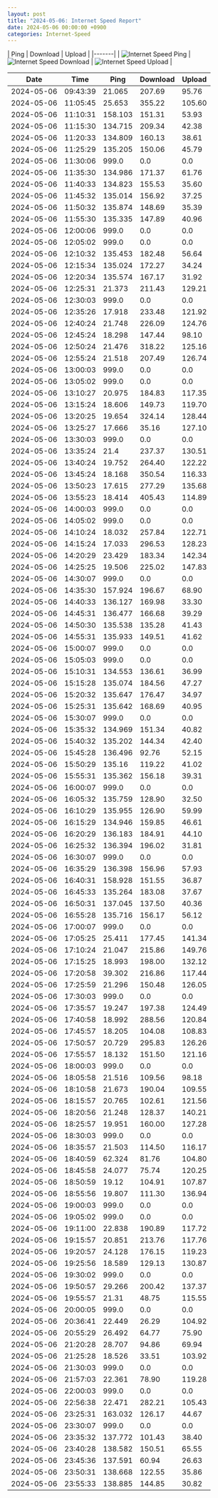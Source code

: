 ```yaml
---
layout: post
title: "2024-05-06: Internet Speed Report"
date: 2024-05-06 00:00:00 +0900
categories: Internet-Speed
---
```



| Ping | Download | Upload | 
|-------|
| ![Internet Speed Ping](/assets/2024-05-06-Internet-Speed/ping.png) | ![Internet Speed Download](/assets/2024-05-06-Internet-Speed/download.png) | ![Internet Speed Upload](/assets/2024-05-06-Internet-Speed/upload.png) |

| Date       | Time     | Ping   | Download  | Upload  |
|------------|----------|--------|-----------|---------|
| 2024-05-06 | 09:43:39 | 21.065 | 207.69 | 95.76 |
| 2024-05-06 | 11:05:45 | 25.653 | 355.22 | 105.60 |
| 2024-05-06 | 11:10:31 | 158.103 | 151.31 | 53.93 |
| 2024-05-06 | 11:15:30 | 134.715 | 209.34 | 42.38 |
| 2024-05-06 | 11:20:33 | 134.809 | 160.13 | 38.61 |
| 2024-05-06 | 11:25:29 | 135.205 | 150.06 | 45.79 |
| 2024-05-06 | 11:30:06 | 999.0 | 0.0 | 0.0 |
| 2024-05-06 | 11:35:30 | 134.986 | 171.37 | 61.76 |
| 2024-05-06 | 11:40:33 | 134.823 | 155.53 | 35.60 |
| 2024-05-06 | 11:45:32 | 135.014 | 156.92 | 37.25 |
| 2024-05-06 | 11:50:32 | 135.874 | 148.69 | 35.39 |
| 2024-05-06 | 11:55:30 | 135.335 | 147.89 | 40.96 |
| 2024-05-06 | 12:00:06 | 999.0 | 0.0 | 0.0 |
| 2024-05-06 | 12:05:02 | 999.0 | 0.0 | 0.0 |
| 2024-05-06 | 12:10:32 | 135.453 | 182.48 | 56.64 |
| 2024-05-06 | 12:15:34 | 135.024 | 172.27 | 34.24 |
| 2024-05-06 | 12:20:34 | 135.574 | 167.17 | 31.92 |
| 2024-05-06 | 12:25:31 | 21.373 | 211.43 | 129.21 |
| 2024-05-06 | 12:30:03 | 999.0 | 0.0 | 0.0 |
| 2024-05-06 | 12:35:26 | 17.918 | 233.48 | 121.92 |
| 2024-05-06 | 12:40:24 | 21.748 | 226.09 | 124.76 |
| 2024-05-06 | 12:45:24 | 18.298 | 147.44 | 98.10 |
| 2024-05-06 | 12:50:24 | 21.476 | 318.22 | 125.16 |
| 2024-05-06 | 12:55:24 | 21.518 | 207.49 | 126.74 |
| 2024-05-06 | 13:00:03 | 999.0 | 0.0 | 0.0 |
| 2024-05-06 | 13:05:02 | 999.0 | 0.0 | 0.0 |
| 2024-05-06 | 13:10:27 | 20.975 | 184.83 | 117.35 |
| 2024-05-06 | 13:15:24 | 18.606 | 149.73 | 119.70 |
| 2024-05-06 | 13:20:25 | 19.654 | 324.14 | 128.44 |
| 2024-05-06 | 13:25:27 | 17.666 | 35.16 | 127.10 |
| 2024-05-06 | 13:30:03 | 999.0 | 0.0 | 0.0 |
| 2024-05-06 | 13:35:24 | 21.4 | 237.37 | 130.51 |
| 2024-05-06 | 13:40:24 | 19.752 | 264.40 | 122.22 |
| 2024-05-06 | 13:45:24 | 18.168 | 350.54 | 116.33 |
| 2024-05-06 | 13:50:23 | 17.615 | 277.29 | 135.68 |
| 2024-05-06 | 13:55:23 | 18.414 | 405.43 | 114.89 |
| 2024-05-06 | 14:00:03 | 999.0 | 0.0 | 0.0 |
| 2024-05-06 | 14:05:02 | 999.0 | 0.0 | 0.0 |
| 2024-05-06 | 14:10:24 | 18.032 | 257.84 | 122.71 |
| 2024-05-06 | 14:15:24 | 17.033 | 296.53 | 128.23 |
| 2024-05-06 | 14:20:29 | 23.429 | 183.34 | 142.34 |
| 2024-05-06 | 14:25:25 | 19.506 | 225.02 | 147.83 |
| 2024-05-06 | 14:30:07 | 999.0 | 0.0 | 0.0 |
| 2024-05-06 | 14:35:30 | 157.924 | 196.67 | 68.90 |
| 2024-05-06 | 14:40:33 | 136.127 | 169.98 | 33.30 |
| 2024-05-06 | 14:45:31 | 136.477 | 166.68 | 39.29 |
| 2024-05-06 | 14:50:30 | 135.538 | 135.28 | 41.43 |
| 2024-05-06 | 14:55:31 | 135.933 | 149.51 | 41.62 |
| 2024-05-06 | 15:00:07 | 999.0 | 0.0 | 0.0 |
| 2024-05-06 | 15:05:03 | 999.0 | 0.0 | 0.0 |
| 2024-05-06 | 15:10:31 | 134.553 | 136.61 | 36.99 |
| 2024-05-06 | 15:15:28 | 135.074 | 184.56 | 47.27 |
| 2024-05-06 | 15:20:32 | 135.647 | 176.47 | 34.97 |
| 2024-05-06 | 15:25:31 | 135.642 | 168.69 | 40.95 |
| 2024-05-06 | 15:30:07 | 999.0 | 0.0 | 0.0 |
| 2024-05-06 | 15:35:32 | 134.969 | 151.34 | 40.82 |
| 2024-05-06 | 15:40:32 | 135.202 | 144.34 | 42.40 |
| 2024-05-06 | 15:45:28 | 136.496 | 92.76 | 52.15 |
| 2024-05-06 | 15:50:29 | 135.16 | 119.22 | 41.02 |
| 2024-05-06 | 15:55:31 | 135.362 | 156.18 | 39.31 |
| 2024-05-06 | 16:00:07 | 999.0 | 0.0 | 0.0 |
| 2024-05-06 | 16:05:32 | 135.759 | 128.90 | 32.50 |
| 2024-05-06 | 16:10:29 | 135.955 | 126.90 | 59.99 |
| 2024-05-06 | 16:15:29 | 134.946 | 159.85 | 46.61 |
| 2024-05-06 | 16:20:29 | 136.183 | 184.91 | 44.10 |
| 2024-05-06 | 16:25:32 | 136.394 | 196.02 | 31.81 |
| 2024-05-06 | 16:30:07 | 999.0 | 0.0 | 0.0 |
| 2024-05-06 | 16:35:29 | 136.398 | 156.96 | 57.93 |
| 2024-05-06 | 16:40:31 | 158.928 | 151.55 | 36.87 |
| 2024-05-06 | 16:45:33 | 135.264 | 183.08 | 37.67 |
| 2024-05-06 | 16:50:31 | 137.045 | 137.50 | 40.36 |
| 2024-05-06 | 16:55:28 | 135.716 | 156.17 | 56.12 |
| 2024-05-06 | 17:00:07 | 999.0 | 0.0 | 0.0 |
| 2024-05-06 | 17:05:25 | 25.411 | 177.45 | 141.34 |
| 2024-05-06 | 17:10:24 | 21.047 | 215.86 | 149.76 |
| 2024-05-06 | 17:15:25 | 18.993 | 198.00 | 132.12 |
| 2024-05-06 | 17:20:58 | 39.302 | 216.86 | 117.44 |
| 2024-05-06 | 17:25:59 | 21.296 | 150.48 | 126.05 |
| 2024-05-06 | 17:30:03 | 999.0 | 0.0 | 0.0 |
| 2024-05-06 | 17:35:57 | 19.247 | 197.38 | 124.49 |
| 2024-05-06 | 17:40:58 | 18.992 | 288.56 | 120.84 |
| 2024-05-06 | 17:45:57 | 18.205 | 104.08 | 108.83 |
| 2024-05-06 | 17:50:57 | 20.729 | 295.83 | 126.26 |
| 2024-05-06 | 17:55:57 | 18.132 | 151.50 | 121.16 |
| 2024-05-06 | 18:00:03 | 999.0 | 0.0 | 0.0 |
| 2024-05-06 | 18:05:58 | 21.516 | 109.56 | 98.18 |
| 2024-05-06 | 18:10:58 | 21.673 | 190.04 | 109.55 |
| 2024-05-06 | 18:15:57 | 20.765 | 102.61 | 121.56 |
| 2024-05-06 | 18:20:56 | 21.248 | 128.37 | 140.21 |
| 2024-05-06 | 18:25:57 | 19.951 | 160.00 | 127.28 |
| 2024-05-06 | 18:30:03 | 999.0 | 0.0 | 0.0 |
| 2024-05-06 | 18:35:57 | 21.503 | 114.50 | 116.17 |
| 2024-05-06 | 18:40:59 | 62.324 | 81.76 | 104.80 |
| 2024-05-06 | 18:45:58 | 24.077 | 75.74 | 120.25 |
| 2024-05-06 | 18:50:59 | 19.12 | 104.91 | 107.87 |
| 2024-05-06 | 18:55:56 | 19.807 | 111.30 | 136.94 |
| 2024-05-06 | 19:00:03 | 999.0 | 0.0 | 0.0 |
| 2024-05-06 | 19:05:02 | 999.0 | 0.0 | 0.0 |
| 2024-05-06 | 19:11:00 | 22.838 | 190.89 | 117.72 |
| 2024-05-06 | 19:15:57 | 20.851 | 213.76 | 117.76 |
| 2024-05-06 | 19:20:57 | 24.128 | 176.15 | 119.23 |
| 2024-05-06 | 19:25:56 | 18.589 | 129.13 | 130.87 |
| 2024-05-06 | 19:30:02 | 999.0 | 0.0 | 0.0 |
| 2024-05-06 | 19:50:57 | 29.266 | 200.42 | 137.37 |
| 2024-05-06 | 19:55:57 | 21.31 | 48.75 | 115.55 |
| 2024-05-06 | 20:00:05 | 999.0 | 0.0 | 0.0 |
| 2024-05-06 | 20:36:41 | 22.449 | 26.29 | 104.92 |
| 2024-05-06 | 20:55:29 | 26.492 | 64.77 | 75.90 |
| 2024-05-06 | 21:20:28 | 28.707 | 94.86 | 69.94 |
| 2024-05-06 | 21:25:28 | 18.526 | 33.51 | 103.92 |
| 2024-05-06 | 21:30:03 | 999.0 | 0.0 | 0.0 |
| 2024-05-06 | 21:57:03 | 22.361 | 78.90 | 119.28 |
| 2024-05-06 | 22:00:03 | 999.0 | 0.0 | 0.0 |
| 2024-05-06 | 22:56:38 | 22.471 | 282.21 | 105.43 |
| 2024-05-06 | 23:25:31 | 163.032 | 126.17 | 44.67 |
| 2024-05-06 | 23:30:07 | 999.0 | 0.0 | 0.0 |
| 2024-05-06 | 23:35:32 | 137.772 | 101.43 | 38.40 |
| 2024-05-06 | 23:40:28 | 138.582 | 150.51 | 65.55 |
| 2024-05-06 | 23:45:36 | 137.591 | 60.94 | 26.63 |
| 2024-05-06 | 23:50:31 | 138.668 | 122.55 | 35.86 |
| 2024-05-06 | 23:55:33 | 138.885 | 144.85 | 30.82 |
